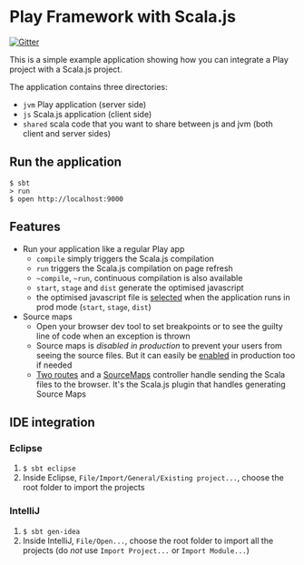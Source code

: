 # Play Framework with Scala.js

[![Gitter](https://badges.gitter.im/Join%20Chat.svg)](https://gitter.im/vmunier/play-with-scalajs-example?utm_source=badge&utm_medium=badge&utm_campaign=pr-badge&utm_content=badge)

This is a simple example application showing how you can integrate a Play project with a Scala.js project.

The application contains three directories:
* `jvm` Play application (server side)
* `js` Scala.js application (client side)
* `shared` scala code that you want to share between js and jvm (both client and server sides)

## Run the application
```shell
$ sbt
> run
$ open http://localhost:9000
```

## Features

- Run your application like a regular Play app
  - `compile` simply triggers the Scala.js compilation
  - `run` triggers the Scala.js compilation on page refresh
  - `~compile`, `~run`, continuous compilation is also available
  - `start`, `stage` and `dist` generate the optimised javascript
  - the optimised javascript file is [selected](https://github.com/vmunier/play-with-scalajs-example/blob/9624ad45a2350b966bf7b6fab88c6611f3085948/scalajvm/app/views/main.scala.html#L16-L20) when the application runs in prod mode (`start`, `stage`, `dist`)
- Source maps
  - Open your browser dev tool to set breakpoints or to see the guilty line of code when an exception is thrown
  - Source maps is _disabled in production_ to prevent your users from seeing the source files. But it can easily be [enabled](https://github.com/vmunier/play-with-scalajs-example/blob/9624ad45a2350b966bf7b6fab88c6611f3085948/scalajvm/app/controllers/SourceMaps.scala#L14-L15) in production too if needed
  - [Two routes](https://github.com/vmunier/play-with-scalajs-example/blob/9624ad45a2350b966bf7b6fab88c6611f3085948/scalajvm/conf/routes#L8-L10) and a [SourceMaps](https://github.com/vmunier/play-with-scalajs-example/blob/9624ad45a2350b966bf7b6fab88c6611f3085948/scalajvm/app/controllers/SourceMaps.scala) controller handle sending the Scala files to the browser. It's the Scala.js plugin that handles generating Source Maps

## IDE integration

### Eclipse

1. `$ sbt eclipse`
2. Inside Eclipse, `File/Import/General/Existing project...`, choose the root folder to import the projects

### IntelliJ

1. `$ sbt gen-idea`
2. Inside IntelliJ, `File/Open...`, choose the root folder to import all the projects (do *not* use `Import Project...` or `Import Module...`)
